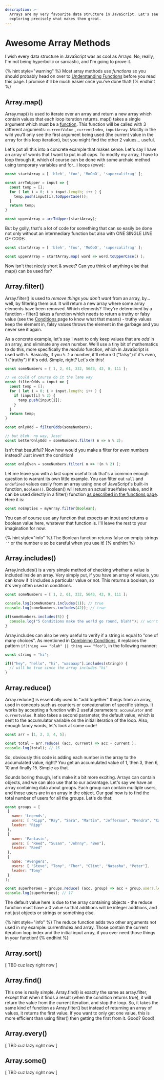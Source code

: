 ```yaml
---
description: >-
  Arrays are my very favourite data structure in JavaScript. Let's see why by
  exploring precisely what makes them great.
---
```


# Awesome Array Methods

I wish every data structure in JavaScript was as cool as Arrays. No, really, I'm not being hyperbolic or sarcastic, and I'm going to prove it. 

{% hint style="warning" %}
Most array methods use _functions_ so you should probably head on over to [Understanding Functions](../functions.md) before you read this page. I promise it'll be much easier once you've done that!
{% endhint %}

## Array.map\(\)

Array.map\(\) is used to iterate over an array and return a new array which contain values that each loop iteration returns. map\(\) takes a single argument which must be a [function](../functions.md). This function will be called with 3 different arguments: `currentValue` , `currentIndex`, `inputArray`. Mostly in the wild you'll only see the first argument being used \(the current value in the array for this loop iteration\), but you might find the other 2 values... useful. 

Let's put all this into a concrete example that makes sense. Let's say I have an array of words that I want to put in all caps. To modify my array, I have to loop through it, which of course can be done with some archaic method using temporary variables and for...i loops \(eww\): 

```javascript
const startArray = [ 'bleh', 'foo', 'MoOoO', 'supercalifrag' ];

const arrToUpper = input => {
  const temp = [];
  for ( let i = 0; i < input.length; i++ ) {
    temp.push(input[i].toUpperCase());
  }
  return temp;
}

const upperArray = arrToUpper(startArray);
```

But by golly, that's a lot of code for something that can so easily be done not only without an intermediary function but also with ONE SINGLE LINE OF CODE: 

```javascript
const startArray = [ 'bleh', 'foo', 'MoOoO', 'supercalifrag' ];

const upperArray = startArray.map( word => word.toUpperCase() );
```

Now isn't that nicely short & sweet? Can you think of anything else that map\(\) can be used for?

## Array.filter\(\)

Array.filter\(\) is used to _remove things you don't want_ from an array, by... well, by filtering them out. It will return a new array where some array elements have been removed. Which elements? They're determined by a function - filter\(\) takes a function which needs to return a truthy or falsy value \(see the [Conditions ](../conditions.md)page to know what that means\) - truthy values keep the element in, falsy values throws the element in the garbage and you never see it again. 

As a concrete example, let's say I want to only keep values that are _odd_ in an array, and eliminate any _even_ number. We'll use a tiny bit of mathematics to do this, more specifically the _modulo_ function, which in JavaScript is used with `%`. Basically, if you `% 2` a number, it'll return 0 \("falsy"\) if it's even, 1 \("truthy"\) if it's odd. Simple, right? Let's do this!

```javascript
const someNumbers = [ 1, 2, 61, 332, 5643, 42, 0, 111 ];

// we could of course do it the lame way
const filterOdds = input => {
  const temp = [];
  for ( let i = 0; i < input.length; i++ ) {
    if (input[i] % 2) {
      temp.push(input[i]);
    }
  }
  return temp;
}

const onlyOdd = filterOdds(someNumbers);

// but bleh. no way, Jose!
const betterOnlyOdd = someNumbers.filter( n => n % 2);
```

Isn't that beautiful? Now how would you make a filter for _even_ numbers instead? Just invert the condition!

```javascript
const onlyEven = someNumbers.filter( n => !(n % 2) );
```

Let me leave you with a last super useful trick that's a common enough question to warrant its own little example. You can filter out `null` and `undefined` values easily from an array using one of JavaScript's built-in function, `Boolean()`. Boolean\(\) will return an actual true/false value, and it can be used directly in a filter\(\) function [as described in the functions page](../functions.md#lambda-anonymous-functions). Here it is: 

```javascript
const noEmpties = myArray.filter(Boolean);
```

You can of course use any function that expects an input and returns a boolean value here, whatever that function is. I'll leave the rest to your imagination for now.

{% hint style="info" %}
The Boolean function returns false on empty strings `''` or the number `0` so be careful when you use it!
{% endhint %}

## Array.includes\(\)

Array.includes\(\) is a very simple method of checking whether a value is included inside an array. Very simply put, if you have an array of values, you can know if it includes a particular value or not. This returns a boolean, so it's very often used in conditions.

```javascript
const someNumbers = [ 1, 2, 61, 332, 5643, 42, 0, 111 ];

console.log(someNumbers.includes(1)); // true
console.log(someNumbers.includes(42)); // true

if(someNumbers.includes(5)) {
  console.log("5 Conditions make the world go round, blah!"); // won't print
}
```

Array.includes can also be very useful to verify if a string is equal to "one of many choices". As mentioned in [Combining Conditions](../conditions.md#conditions-can-be-combined), it replaces the pattern `if(thing === "blah" || thing === "foo")`, in the following manner: 

```javascript
const string = "hi";

if(["hey", "hello", "hi", "wazaaap"].includes(string)) {
  // will be true since the array includes "hi"
}
```

## Array.reduce\(\)

Array.reduce\(\) is essentially used to "add together" things from an array, used in concepts such as counters or concatenation of specific strings. It works by accepting a function with 2 useful parameters: `accumulator` and `currentvalue`. It also takes a second parameter, the default value, which is sent to the accumulator variable on the initial iteration of the loop. Also, enough fancy words, let's look at some code!

```javascript
const arr = [1, 2, 3, 4, 5];

const total = arr.reduce( (acc, current) => acc + current );
console.log(total); // 15
```

So, obviously this code is adding each number in the array to the accumulated value, right? You get an accumulated value of 1, then 3, then 6, 10 and finally 15. Simple as that. 

Sounds boring though, let's make it a bit more exciting. Arrays can contain objects, and we can also use that to our advantage. Let's say we have an array containing data about groups. Each group can contain multiple users, and those users are in an array in the object. Our goal now is to find the total number of users for all the groups. Let's do that: 

```javascript
const groups = [
 {
   name: 'Legends',
   users: [ "Ripp", "Ray", "Sara", "Martin", "Jefferson", "Kendra", "Carter"],
   leader: "Ripp"
 },
 {
   name: 'Fantasic',
   users: [ "Reed", "Susan", "Johnny", "Ben"],
   leader: "Reed"
 },
 {
   name: 'Avengers',
   users: [ "Steve", "Tony", "Thor", "Clint", "Natasha", "Peter"],
   leader: "Tony"
 }
];

const superheroes = groups.reduce( (acc, group) => acc + group.users.length, 0);
console.log(superheroes); // 17
```

The default value here is due to the array containing objects - the reduce function must have a 0 value so that additions will be integer additions, and not just objects or strings or something else.

{% hint style="info" %}
The reduce function adds two other arguments not used in my example: currentIndex and array. Those contain the current iteration loop index and the initial input array, if you ever need those things in your function!
{% endhint %}

## Array.sort\(\)

\[ TBD cuz lazy right now \]

## Array.find\(\)

This one is really simple. Array.find\(\) is exactly the same as array.filter, except that when it finds a result \(when the condition returns true\), it will return the value from the current iteration, and stop the loop. So, it takes the same kind of function as Array.filter\(\) but instead of returning an array of values, it returns the first value. If you want to only get one value, this is more efficient than using filter\(\) then getting the first from it. Good? Good!

## Array.every\(\)

\[ TBD cuz lazy right now \]

## Array.some\(\)

\[ TBD cuz lazy right now \]




